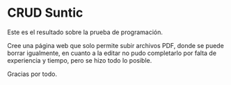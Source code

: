 # CRUD Suntic 

Este es el resultado sobre la prueba de programación. 

Cree una página web que solo permite subir archivos PDF, donde se puede borrar igualmente, en cuanto a la editar no pudo completarlo por falta de experiencia y tiempo, pero se hizo todo lo posible.

Gracias por todo.